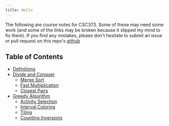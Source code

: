 ```yaml
---
title: Hello
---
```


The following are course notes for CSC373. Some of these may need some
work (and some of the links may be broken because it slipped my mind to fix
them). If you find any mistakes, please don't hesitate to submit an issue or
pull request on this repo's [github](https://github.com/isthisnagee/CSC373)

## Table of Contents

* [Definitions](definitions.html)
* [Divide and Conquer](dc-self.html)
    * [Merge Sort](merge-sort.html)
    * [Fast Multiplication](fast-mult.html)
    * [Closest Pairs](closest-pair.html)
* [Greedy Algorithm](greedy-self.html)
    * [Activity Selection](activity-selection.html)
    * [Interval Coloring](interval-coloring.html)
    * [Tiling](tiling.html)
    * [Counting Inversions](counting-inversions.html)

